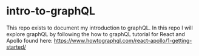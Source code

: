 # intro-to-graphQL

This repo exists to document my introduction to graphQL.
In this repo I will explore graphQL by following the how to graphQL tutorial for React and Apollo found here: https://www.howtographql.com/react-apollo/1-getting-started/

